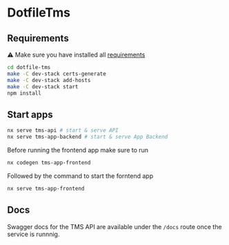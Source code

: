 # DotfileTms

## Requirements

⚠️ Make sure you have installed all [requirements](./docs/requirements.md)

```bash
cd dotfile-tms
make -C dev-stack certs-generate
make -C dev-stack add-hosts
make -C dev-stack start
npm install
```

## Start apps

```bash
nx serve tms-api # start & serve API
nx serve tms-app-backend # start & serve App Backend
```

Before running the frontend app make sure to run
```bash
nx codegen tms-app-frontend
```

Followed by the command to start the forntend app
```bash
nx serve tms-app-frontend
```

## Docs

Swagger docs for the TMS API are available under the `/docs` route once the service is runnnig.